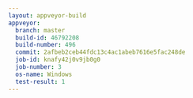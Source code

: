 ```yaml
---
layout: appveyor-build
appveyor:
  branch: master
  build-id: 46792208
  build-number: 496
  commit: 2afbeb2ceb44fdc13c4ac1abeb7616e5fac248de
  job-id: knafy42j0v9jb0g0
  job-number: 3
  os-name: Windows
  test-result: 1
---
```

